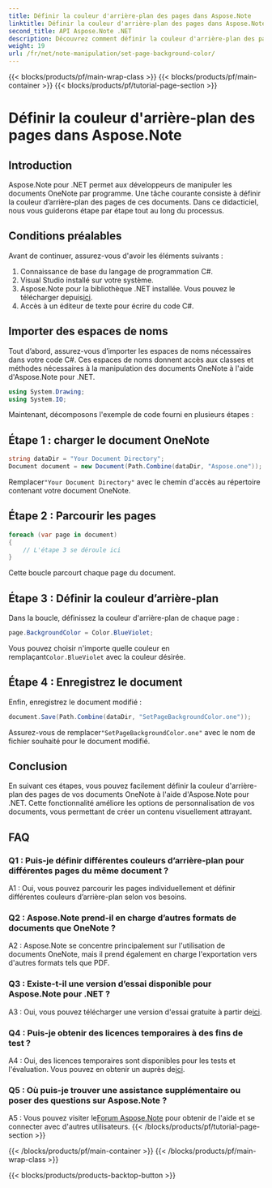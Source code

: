 ```yaml
---
title: Définir la couleur d'arrière-plan des pages dans Aspose.Note
linktitle: Définir la couleur d'arrière-plan des pages dans Aspose.Note
second_title: API Aspose.Note .NET
description: Découvrez comment définir la couleur d'arrière-plan des pages dans les documents Aspose.Note à l'aide du langage de programmation C# avec un guide étape par étape.
weight: 19
url: /fr/net/note-manipulation/set-page-background-color/
---
```


{{< blocks/products/pf/main-wrap-class >}}
{{< blocks/products/pf/main-container >}}
{{< blocks/products/pf/tutorial-page-section >}}

# Définir la couleur d'arrière-plan des pages dans Aspose.Note

## Introduction

Aspose.Note pour .NET permet aux développeurs de manipuler les documents OneNote par programme. Une tâche courante consiste à définir la couleur d’arrière-plan des pages de ces documents. Dans ce didacticiel, nous vous guiderons étape par étape tout au long du processus.

## Conditions préalables

Avant de continuer, assurez-vous d'avoir les éléments suivants :

1. Connaissance de base du langage de programmation C#.
2. Visual Studio installé sur votre système.
3.  Aspose.Note pour la bibliothèque .NET installée. Vous pouvez le télécharger depuis[ici](https://releases.aspose.com/note/net/).
4. Accès à un éditeur de texte pour écrire du code C#.

## Importer des espaces de noms

Tout d’abord, assurez-vous d’importer les espaces de noms nécessaires dans votre code C#. Ces espaces de noms donnent accès aux classes et méthodes nécessaires à la manipulation des documents OneNote à l'aide d'Aspose.Note pour .NET.

```csharp
using System.Drawing;
using System.IO;

```

Maintenant, décomposons l'exemple de code fourni en plusieurs étapes :

## Étape 1 : charger le document OneNote

```csharp
string dataDir = "Your Document Directory";
Document document = new Document(Path.Combine(dataDir, "Aspose.one"));
```

 Remplacer`"Your Document Directory"` avec le chemin d'accès au répertoire contenant votre document OneNote.

## Étape 2 : Parcourir les pages

```csharp
foreach (var page in document)
{
    // L'étape 3 se déroule ici
}
```

Cette boucle parcourt chaque page du document.

## Étape 3 : Définir la couleur d’arrière-plan

Dans la boucle, définissez la couleur d'arrière-plan de chaque page :

```csharp
page.BackgroundColor = Color.BlueViolet;
```

 Vous pouvez choisir n'importe quelle couleur en remplaçant`Color.BlueViolet` avec la couleur désirée.

## Étape 4 : Enregistrez le document

Enfin, enregistrez le document modifié :

```csharp
document.Save(Path.Combine(dataDir, "SetPageBackgroundColor.one"));
```

 Assurez-vous de remplacer`"SetPageBackgroundColor.one"` avec le nom de fichier souhaité pour le document modifié.

## Conclusion

En suivant ces étapes, vous pouvez facilement définir la couleur d'arrière-plan des pages de vos documents OneNote à l'aide d'Aspose.Note pour .NET. Cette fonctionnalité améliore les options de personnalisation de vos documents, vous permettant de créer un contenu visuellement attrayant.

## FAQ

### Q1 : Puis-je définir différentes couleurs d’arrière-plan pour différentes pages du même document ?

A1 : Oui, vous pouvez parcourir les pages individuellement et définir différentes couleurs d’arrière-plan selon vos besoins.

### Q2 : Aspose.Note prend-il en charge d’autres formats de documents que OneNote ?

A2 : Aspose.Note se concentre principalement sur l'utilisation de documents OneNote, mais il prend également en charge l'exportation vers d'autres formats tels que PDF.

### Q3 : Existe-t-il une version d’essai disponible pour Aspose.Note pour .NET ?

A3 : Oui, vous pouvez télécharger une version d'essai gratuite à partir de[ici](https://releases.aspose.com/).

### Q4 : Puis-je obtenir des licences temporaires à des fins de test ?

 A4 : Oui, des licences temporaires sont disponibles pour les tests et l'évaluation. Vous pouvez en obtenir un auprès de[ici](https://purchase.aspose.com/temporary-license/).

### Q5 : Où puis-je trouver une assistance supplémentaire ou poser des questions sur Aspose.Note ?

 A5 : Vous pouvez visiter le[Forum Aspose.Note](https://forum.aspose.com/c/note/28) pour obtenir de l'aide et se connecter avec d'autres utilisateurs.
{{< /blocks/products/pf/tutorial-page-section >}}

{{< /blocks/products/pf/main-container >}}
{{< /blocks/products/pf/main-wrap-class >}}

{{< blocks/products/products-backtop-button >}}
